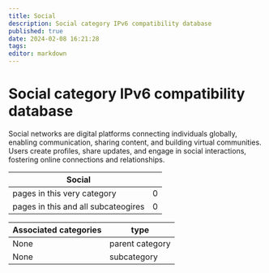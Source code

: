```yaml
---
title: Social
description: Social category IPv6 compatibility database
published: true
date: 2024-02-08 16:21:28 
tags:
editor: markdown
---
```


# Social category IPv6 compatibility database


Social networks are digital platforms connecting individuals globally, enabling communication, sharing content, and building virtual communities. Users create profiles, share updates, and engage in social interactions, fostering online connections and relationships.


| Social   |   |
| - | - |
| pages in this very category | 0 |
| pages in this and all subcateogires | 0 |

| Associated categories | type |
| - | - |
| None | parent category |
| None | subcategory |